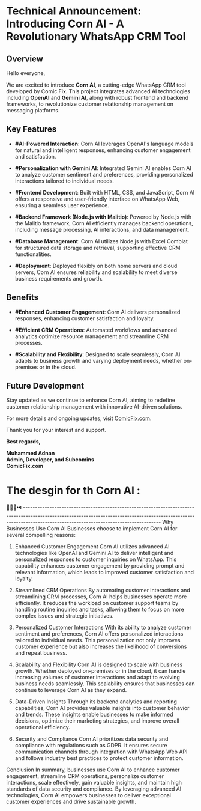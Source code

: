 # Technical Announcement: Introducing Corn AI - A Revolutionary WhatsApp CRM Tool

## Overview

Hello everyone,

We are excited to introduce **Corn AI**, a cutting-edge WhatsApp CRM tool developed by Comic Fix. This project integrates advanced AI technologies including **OpenAI** and **Gemini AI**, along with robust frontend and backend frameworks, to revolutionize customer relationship management on messaging platforms.

## Key Features

- **#AI-Powered Interaction**: Corn AI leverages OpenAI's language models for natural and intelligent responses, enhancing customer engagement and satisfaction.

- **#Personalization with Gemini AI**: Integrated Gemini AI enables Corn AI to analyze customer sentiment and preferences, providing personalized interactions tailored to individual needs.

- **#Frontend Development**: Built with HTML, CSS, and JavaScript, Corn AI offers a responsive and user-friendly interface on WhatsApp Web, ensuring a seamless user experience.

- **#Backend Framework (Node.js with Malitio)**: Powered by Node.js with the Malitio framework, Corn AI efficiently manages backend operations, including message processing, AI interactions, and data management.

- **#Database Management**: Corn AI utilizes Node.js with Excel Comblat for structured data storage and retrieval, supporting effective CRM functionalities.

- **#Deployment**: Deployed flexibly on both home servers and cloud servers, Corn AI ensures reliability and scalability to meet diverse business requirements and growth.

## Benefits

- **#Enhanced Customer Engagement**: Corn AI delivers personalized responses, enhancing customer satisfaction and loyalty.

- **#Efficient CRM Operations**: Automated workflows and advanced analytics optimize resource management and streamline CRM processes.

- **#Scalability and Flexibility**: Designed to scale seamlessly, Corn AI adapts to business growth and varying deployment needs, whether on-premises or in the cloud.

## Future Development

Stay updated as we continue to enhance Corn AI, aiming to redefine customer relationship management with innovative AI-driven solutions.

For more details and ongoing updates, visit [ComicFix.com](https://www.linkedin.com/company/comicfix-com).

Thank you for your interest and support.

**Best regards,**

**Muhammed Adnan**  
**Admin, Developer, and Subcomins**  
**ComicFix.com** <br>
<h1>The desgin for th Corn AI :<a herf="https://app.uizard.io/p/657b5bb8"></a> </h1>
🥇🥈🥉⏭️
---------------------------------------------------------------------------------------------------------------------------------------------------------------------------------------------------------------------
Why Businesses Use Corn AI
Businesses choose to implement Corn AI for several compelling reasons:

1. Enhanced Customer Engagement
Corn AI utilizes advanced AI technologies like OpenAI and Gemini AI to deliver intelligent and personalized responses to customer inquiries on WhatsApp. This capability enhances customer engagement by providing prompt and relevant information, which leads to improved customer satisfaction and loyalty.

2. Streamlined CRM Operations
By automating customer interactions and streamlining CRM processes, Corn AI helps businesses operate more efficiently. It reduces the workload on customer support teams by handling routine inquiries and tasks, allowing them to focus on more complex issues and strategic initiatives.

3. Personalized Customer Interactions
With its ability to analyze customer sentiment and preferences, Corn AI offers personalized interactions tailored to individual needs. This personalization not only improves customer experience but also increases the likelihood of conversions and repeat business.

4. Scalability and Flexibility
Corn AI is designed to scale with business growth. Whether deployed on-premises or in the cloud, it can handle increasing volumes of customer interactions and adapt to evolving business needs seamlessly. This scalability ensures that businesses can continue to leverage Corn AI as they expand.

5. Data-Driven Insights
Through its backend analytics and reporting capabilities, Corn AI provides valuable insights into customer behavior and trends. These insights enable businesses to make informed decisions, optimize their marketing strategies, and improve overall operational efficiency.

6. Security and Compliance
Corn AI prioritizes data security and compliance with regulations such as GDPR. It ensures secure communication channels through integration with WhatsApp Web API and follows industry best practices to protect customer information.

Conclusion
In summary, businesses use Corn AI to enhance customer engagement, streamline CRM operations, personalize customer interactions, scale effectively, gain valuable insights, and maintain high standards of data security and compliance. By leveraging advanced AI technologies, Corn AI empowers businesses to deliver exceptional customer experiences and drive sustainable growth.
